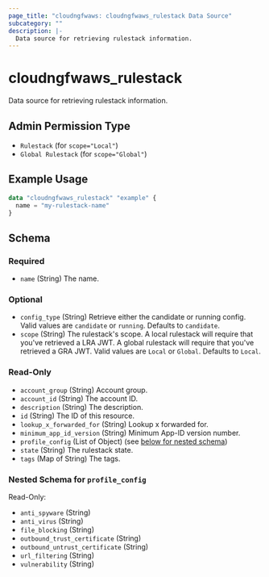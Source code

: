 ```yaml
---
page_title: "cloudngfwaws: cloudngfwaws_rulestack Data Source"
subcategory: ""
description: |-
  Data source for retrieving rulestack information.
---
```


# cloudngfwaws_rulestack

Data source for retrieving rulestack information.


## Admin Permission Type

* `Rulestack` (for `scope="Local"`)
* `Global Rulestack` (for `scope="Global"`)


## Example Usage

```terraform
data "cloudngfwaws_rulestack" "example" {
  name = "my-rulestack-name"
}
```


<!-- schema generated by tfplugindocs -->
## Schema

### Required

- `name` (String) The name.

### Optional

- `config_type` (String) Retrieve either the candidate or running config. Valid values are `candidate` or `running`. Defaults to `candidate`.
- `scope` (String) The rulestack's scope. A local rulestack will require that you've retrieved a LRA JWT. A global rulestack will require that you've retrieved a GRA JWT. Valid values are `Local` or `Global`. Defaults to `Local`.

### Read-Only

- `account_group` (String) Account group.
- `account_id` (String) The account ID.
- `description` (String) The description.
- `id` (String) The ID of this resource.
- `lookup_x_forwarded_for` (String) Lookup x forwarded for.
- `minimum_app_id_version` (String) Minimum App-ID version number.
- `profile_config` (List of Object) (see [below for nested schema](#nestedatt--profile_config))
- `state` (String) The rulestack state.
- `tags` (Map of String) The tags.

<a id="nestedatt--profile_config"></a>
### Nested Schema for `profile_config`

Read-Only:

- `anti_spyware` (String)
- `anti_virus` (String)
- `file_blocking` (String)
- `outbound_trust_certificate` (String)
- `outbound_untrust_certificate` (String)
- `url_filtering` (String)
- `vulnerability` (String)
